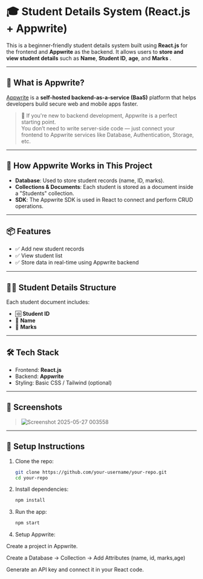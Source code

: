 # 🎓 Student Details System (React.js + Appwrite)

This is a beginner-friendly student details system built using **React.js** for the frontend and **Appwrite** as the backend. It allows users to **store and view student details** such as **Name**, **Student ID**, **age**, and **Marks** .

---

## 🚀 What is Appwrite?

[Appwrite](https://appwrite.io/) is a **self-hosted backend-as-a-service (BaaS)** platform that helps developers build secure web and mobile apps faster.

> 🧠 If you're new to backend development, Appwrite is a perfect starting point.  
You don’t need to write server-side code — just connect your frontend to Appwrite services like Database, Authentication, Storage, etc.

---

## 🔧 How Appwrite Works in This Project

- **Database**: Used to store student records (name, ID, marks).
- **Collections & Documents**: Each student is stored as a document inside a "Students" collection.
- **SDK**: The Appwrite SDK is used in React to connect and perform CRUD operations.

---

## 📦 Features

- ✅ Add new student records
- ✅ View student list
- ✅ Store data in real-time using Appwrite backend

---

## 🧑‍🎓 Student Details Structure

Each student document includes:
- 🆔 **Student ID**
- 👤 **Name**
- 📝 **Marks**

---

## 🛠️ Tech Stack

- Frontend: **React.js**
- Backend: **Appwrite**
- Styling: Basic CSS / Tailwind (optional)

---

## 📸 Screenshots

> ![Screenshot 2025-05-27 003558](https://github.com/user-attachments/assets/68f2dcde-dd77-440b-90da-240ddb963ef3)


---

## 📁 Setup Instructions

1. Clone the repo:
   ```bash
   git clone https://github.com/your-username/your-repo.git
   cd your-repo
2. Install dependencies:
   ```bash
   npm install
3. Run the app:
   ```bash
   npm start
4. Setup Appwrite:

Create a project in Appwrite.

Create a Database → Collection → Add Attributes (name, id, marks,age)

Generate an API key and connect it in your React code.
